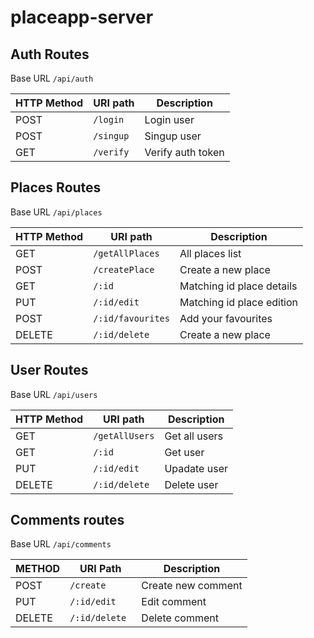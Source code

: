 # placeapp-server


## Auth Routes

Base URL `/api/auth`

| HTTP Method 	| URI path      	   | Description              |
|-------------	|---------------	   |--------------------------|
| POST         	| `/login`             | Login user               |
| POST         	| `/singup`            | Singup  user             |
| GET         	| `/verify`            | Verify auth token        |


## Places Routes

Base URL `/api/places`

| HTTP Method 	| URI path      	  | Description               |
|-------------	|---------------	  |---------------------------|
| GET         	| `/getAllPlaces`     | All places list           |
| POST         	| `/createPlace`      | Create a new place        |
| GET         	| `/:id`              | Matching id place details |
| PUT         	| `/:id/edit`         | Matching id place edition |
| POST      	| `/:id/favourites`   | Add your favourites       |
| DELETE        | `/:id/delete`       | Create a new place        |


## User Routes

Base URL `/api/users`

| HTTP Method 	| URI path      	  | Description               |
|-------------	|---------------	  |---------------------------|
| GET         	| `/getAllUsers`      | Get all users             |
| GET         	| `/:id`              | Get user                  |
| PUT          	| `/:id/edit`         | Upadate user              |
| DELETE        | `/:id/delete`       | Delete user               |


## Comments routes

Base URL `/api/comments`

| METHOD        | URI Path            | Description               |
|---------------|---------------------|---------------------------|
| POST          | `/create `          | Create new comment        |
| PUT           | `/:id/edit`         | Edit comment              |
| DELETE        | `/:id/delete `      | Delete comment            |
